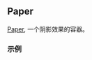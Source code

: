## Paper

[Paper](https://material.google.com/layout/principles.html#principles-how-paper-works), 一个阴影效果的容器。

### 示例
